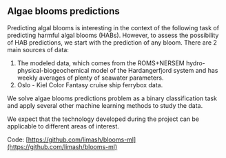## Algae blooms predictions

Predicting algal blooms is interesting in the context of the following task of predicting harmful algal blooms (HABs).
However, to assess the possibility of HAB predictions, we start with the prediction of any bloom.
There are 2 main sources of data:
1. The modeled data, which comes from the ROMS+NERSEM hydro-physical-biogeochemical model of the Hardangerfjord system and has weekly averages of plenty of seawater parameters.
2. Oslo - Kiel Color Fantasy cruise ship ferrybox data.

We solve algae blooms predictions problem as a binary classification task and apply several other machine learning methods to study the data.

We expect that the technology developed during the project can be applicable to different areas of interest.

Code: [https://github.com/limash/blooms-ml](https://github.com/limash/blooms-ml)
